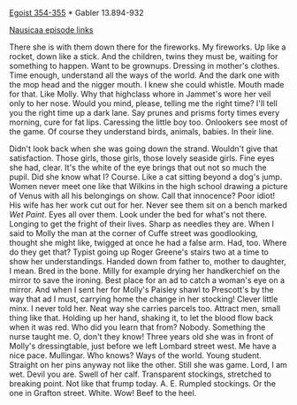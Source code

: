 [Egoist 354-355](https://archive.org/stream/ulysses00joyc_1?ref=ol#page/354/mode/2up) * Gabler 13.894-932

[Nausicaa episode links](https://github.com/upup1904/ulysses_splits/blob/master/nausicaa/episode_links_nausicaa.md)


There she is with them down there for the fireworks. My fireworks. Up
like a rocket, down like a stick. And the children, twins they must be,
waiting for something to happen. Want to be grownups. Dressing in
mother's clothes. Time enough, understand all the ways of the world. And
the dark one with the mop head and the nigger mouth. I knew she could
whistle. Mouth made for that. Like Molly. Why that highclass whore in
Jammet's wore her veil only to her nose. Would you mind, please, telling
me the right time? I'll tell you the right time up a dark lane. Say
prunes and prisms forty times every morning, cure for fat lips.
Caressing the little boy too. Onlookers see most of the game. Of course
they understand birds, animals, babies. In their line.

Didn't look back when she was going down the strand. Wouldn't give that
satisfaction. Those girls, those girls, those lovely seaside girls. Fine
eyes she had, clear. It's the white of the eye brings that out not so
much the pupil. Did she know what I? Course. Like a cat sitting beyond a
dog's jump. Women never meet one like that Wilkins in the high school
drawing a picture of Venus with all his belongings on show. Call that
innocence? Poor idiot! His wife has her work cut out for her. Never see
them sit on a bench marked *Wet Paint*. Eyes all over them. Look under
the bed for what's not there. Longing to get the fright of their lives.
Sharp as needles they are. When I said to Molly the man at the corner of
Cuffe street was goodlooking, thought she might like, twigged at once he
had a false arm. Had, too. Where do they get that? Typist going up Roger
Greene's stairs two at a time to show her understandings. Handed down
from father to, mother to daughter, I mean. Bred in the bone. Milly for
example drying her handkerchief on the mirror to save the ironing. Best
place for an ad to catch a woman's eye on a mirror. And when I sent her
for Molly's Paisley shawl to Prescott's by the way that ad I must,
carrying home the change in her stocking! Clever little minx. I never
told her. Neat way she carries parcels too. Attract men, small thing
like that. Holding up her hand, shaking it, to let the blood flow back
when it was red. Who did you learn that from? Nobody. Something the
nurse taught me. O, don't they know! Three years old she was in front of
Molly's dressingtable, just before we left Lombard street west. Me have
a nice pace. Mullingar. Who knows? Ways of the world. Young student.
Straight on her pins anyway not like the other. Still she was game.
Lord, I am wet. Devil you are. Swell of her calf. Transparent stockings,
stretched to breaking point. Not like that frump today. A. E. Rumpled
stockings. Or the one in Grafton street. White. Wow! Beef to the heel.
